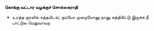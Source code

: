 **கொங்கு வட்டார வழக்குச் சொல்லகராதி**
- உரத்த குரலில் சத்தமிடல்; குய்யோ முறையோனு நானு கத்திகிட்டு இருக்க நீ பாட்டுல மெதுவாவற

